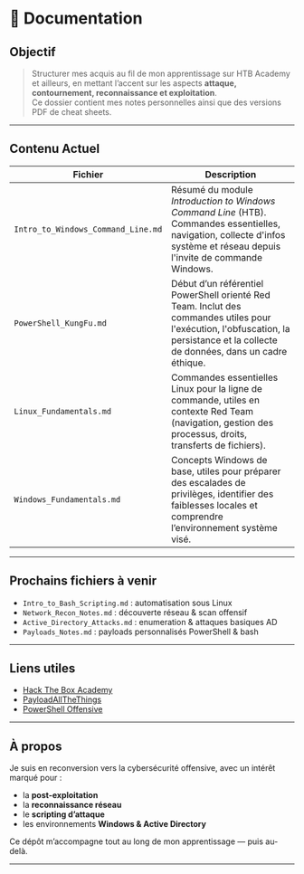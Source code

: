 # 📘 Documentation

## Objectif

> Structurer mes acquis au fil de mon apprentissage sur HTB Academy et ailleurs, en mettant l’accent sur les aspects **attaque, contournement, reconnaissance et exploitation**.  
Ce dossier contient mes notes personnelles ainsi que des versions PDF de cheat sheets.

---

## Contenu Actuel

| Fichier | Description |
|--------|-------------|
| `Intro_to_Windows_Command_Line.md` | Résumé du module *Introduction to Windows Command Line* (HTB). Commandes essentielles, navigation, collecte d'infos système et réseau depuis l'invite de commande Windows. |
| `PowerShell_KungFu.md` | Début d’un référentiel PowerShell orienté Red Team. Inclut des commandes utiles pour l'exécution, l'obfuscation, la persistance et la collecte de données, dans un cadre éthique. |
| `Linux_Fundamentals.md` | Commandes essentielles Linux pour la ligne de commande, utiles en contexte Red Team (navigation, gestion des processus, droits, transferts de fichiers). |
| `Windows_Fundamentals.md` | Concepts Windows de base, utiles pour préparer des escalades de privilèges, identifier des faiblesses locales et comprendre l’environnement système visé. |

---

## Prochains fichiers à venir

- `Intro_to_Bash_Scripting.md` : automatisation sous Linux
- `Network_Recon_Notes.md` : découverte réseau & scan offensif
- `Active_Directory_Attacks.md` : enumeration & attaques basiques AD
- `Payloads_Notes.md` : payloads personnalisés PowerShell & bash

---

## Liens utiles

- [Hack The Box Academy](https://academy.hackthebox.com/)
- [PayloadAllTheThings](https://github.com/swisskyrepo/PayloadsAllTheThings)
- [PowerShell Offensive](https://book.hacktricks.wiki/en/windows-hardening/mythic.html#powershell--scripting-execution)

---

## À propos

Je suis en reconversion vers la cybersécurité offensive, avec un intérêt marqué pour :
- la **post-exploitation**
- la **reconnaissance réseau**
- le **scripting d’attaque**
- les environnements **Windows & Active Directory**

Ce dépôt m’accompagne tout au long de mon apprentissage — puis au-delà.

---